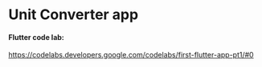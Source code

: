 # Unit Converter app

#### Flutter code lab:
https://codelabs.developers.google.com/codelabs/first-flutter-app-pt1/#0
